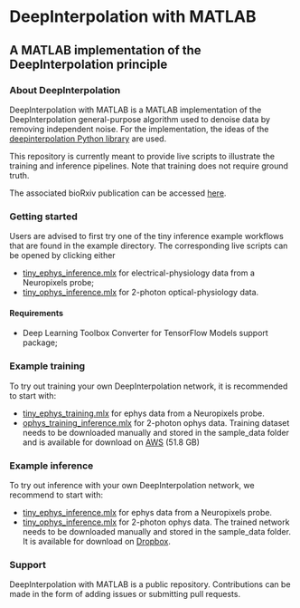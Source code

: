 # DeepInterpolation with MATLAB
## A MATLAB implementation of the DeepInterpolation principle

### About DeepInterpolation
DeepInterpolation with MATLAB is a MATLAB implementation of the DeepInterpolation general-purpose algorithm used to denoise data by removing independent noise.
For the implementation, the ideas of the [deepinterpolation Python library](https://github.com/AllenInstitute/deepinterpolation) are used.

This repository is currently meant to provide live scripts to illustrate the training and inference pipelines.
Note that training does not require ground truth.

The associated bioRxiv publication can be accessed [here](https://www.biorxiv.org/content/10.1101/2020.10.15.341602v1).

### Getting started
Users are advised to first try one of the tiny inference example workflows that are found in the example directory. The corresponding live scripts can be opened by clicking either
* [tiny_ephys_inference.mlx](https://github.com/INCF/DeepInterpolation-MATLAB/blob/main/examples/tiny_ephys_inference.mlx) for electrical-physiology data from a Neuropixels probe;
* [tiny_ophys_inference.mlx](https://github.com/INCF/DeepInterpolation-MATLAB/blob/main/examples/tiny_ophys_inference.mlx) for 2-photon optical-physiology data.

#### Requirements
* Deep Learning Toolbox Converter for TensorFlow Models support package;

### Example training

To try out training your own DeepInterpolation network, it is recommended to start with:
* [tiny_ephys_training.mlx](https://github.com/INCF/DeepInterpolation-MATLAB/blob/main/examples/tiny_ephys_training.mlx) for ephys data from a Neuropixels probe.
* [ophys_training_inference.mlx](https://github.com/INCF/DeepInterpolation-MATLAB/blob/main/examples/ophys_training_inference.mlx) for 2-photon ophys data. Training dataset needs to be downloaded manually and stored in the sample_data folder and is available for download on [AWS](http://allen-brain-observatory.s3.amazonaws.com/visual-coding-2p/ophys_movies/ophys_experiment_501254258.h5) (51.8 GB)

### Example inference
To try out inference with your own DeepInterpolation network, we recommend to start with:
* [tiny_ephys_inference.mlx](https://github.com/INCF/DeepInterpolation-MATLAB/blob/main/examples/tiny_ephys_inference.mlx) for ephys data from a Neuropixels probe.
* [tiny_ophys_inference.mlx](https://github.com/INCF/DeepInterpolation-MATLAB/blob/main/examples/tiny_ophys_inference.mlx) for 2-photon ophys data. The trained network needs to be downloaded manually and stored in the sample_data folder. It is available for download on [Dropbox](https://www.dropbox.com/sh/vwxf1uq2j60uj9o/AAC0sZWahCJFBRARoYsw8Nnra/2019_09_11_23_32_unet_single_1024_mean_absolute_error_Ai93-0450.h5?dl=0).


### Support
DeepInterpolation with MATLAB is a public repository. Contributions can be made in the form of adding issues or submitting pull requests.

